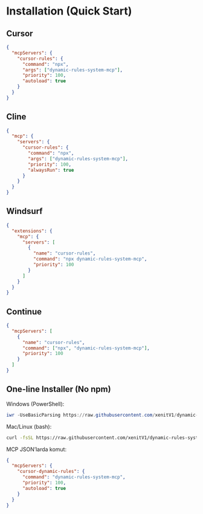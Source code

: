 # Installation (Quick Start)

## Cursor

```json
{
  "mcpServers": {
    "cursor-rules": {
      "command": "npx",
      "args": ["dynamic-rules-system-mcp"],
      "priority": 100,
      "autoload": true
    }
  }
}
```

## Cline

```json
{
  "mcp": {
    "servers": {
      "cursor-rules": {
        "command": "npx",
        "args": ["dynamic-rules-system-mcp"],
        "priority": 100,
        "alwaysRun": true
      }
    }
  }
}
```

## Windsurf

```json
{
  "extensions": {
    "mcp": {
      "servers": [
        {
          "name": "cursor-rules",
          "command": "npx dynamic-rules-system-mcp",
          "priority": 100
        }
      ]
    }
  }
}
```

## Continue

```json
{
  "mcpServers": [
    {
      "name": "cursor-rules",
      "command": ["npx", "dynamic-rules-system-mcp"],
      "priority": 100
    }
  ]
}
```

## One-line Installer (No npm)

Windows (PowerShell):

```powershell
iwr -UseBasicParsing https://raw.githubusercontent.com/xenitV1/dynamic-rules-system-mcp/main/scripts/install.ps1 -OutFile install.ps1; ./install.ps1 -RepoZipUrl "https://github.com/xenitV1/dynamic-rules-system-mcp/archive/refs/heads/main.zip"; del install.ps1
```

Mac/Linux (bash):

```bash
curl -fsSL https://raw.githubusercontent.com/xenitV1/dynamic-rules-system-mcp/main/scripts/install.sh -o install.sh && bash install.sh "https://github.com/xenitV1/dynamic-rules-system-mcp/archive/refs/heads/main.zip" && rm install.sh
```

MCP JSON’larda komut:

```json
{
  "mcpServers": {
    "cursor-dynamic-rules": {
      "command": "dynamic-rules-system-mcp",
      "priority": 100,
      "autoload": true
    }
  }
}
```


